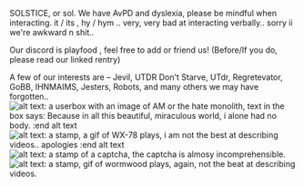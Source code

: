 SOLSTICE, or sol.
We have AvPD and dyslexia,
please be mindful when interacting.
it / its , hy / hym .. very, very bad at interacting verbally.. sorry ii we're awkward n shit..

Our discord is playfood , feel free to add or friend us! (Before/If you do, please read our linked rentry)

A few of our interests are – Jevil, UTDR
Don't Starve, UTdr, Regretevator,
GoBB, IHNMAIMS, Jesters, Robots, and many others we may have forgotten..
![alt text: a userbox with an image of AM or the hate monolith, text in the box says: Because in all this beautiful, miraculous world, i alone had no body. :end alt text](https://64.media.tumblr.com/0557700d895a7b8695824a07b510ce77/c76c7c0dbe4d7ba7-10/s2048x3072/e120799b6ee3e2fb7363452970e7ca107b970467.pnj)
![alt text: a stamp, a gif of WX-78 plays, i am not the best at describing videos.. apologies :end alt text](https://3233.carrd.co/assets/images/image21.gif?v=bb2a497f)![alt text: a stamp of a captcha, the captcha is almosy incomprehensible.](https://64.media.tumblr.com/d94993da2bdab08887b3ffbe60381f53/a200edbed2b101ab-0b/s100x200/f2fed2bba8ac73eccf8ac1ef075faae4bedbbec9.gifv)![alt text: a stamp, gif of wormwood plays, again, not the beat at describing videos.](https://3233.carrd.co/assets/images/image22.gif?v=bb2a497f)


<!---
playfoods/playfoods is a ✨ special ✨ repository because its `README.md` (this file) appears on your GitHub profile.
You can click the Preview link to take a look at your changes.
--->
